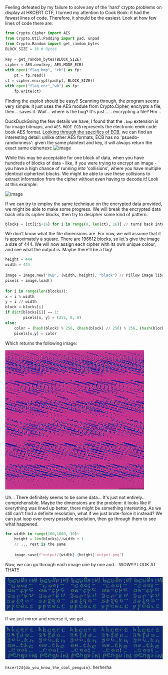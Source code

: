 Feeling defeated by my failure to solve any of the 'hard' crypto problems on display at HKCERT CTF, I turned my attention to Cook Book: it had the fewest lines of code. Therefore, it should be the easiest. Look at how few lines of code there are: 

```python
from Crypto.Cipher import AES
from Crypto.Util.Padding import pad, unpad
from Crypto.Random import get_random_bytes
BLOCK_SIZE = 16 # Bytes

key = get_random_bytes(BLOCK_SIZE)
cipher = AES.new(key, AES.MODE_ECB)
with open("flag.bmp", "rb") as fp:
    pt = fp.read()
ct = cipher.encrypt(pad(pt, BLOCK_SIZE))
with open("flag.enc","wb") as fp:
    fp.write(ct)
```

Finding the exploit should be easy!! Scanning through, the program seems very simple: it just uses the AES module from Crypto.Cipher, encrypts a file, then... saves it. Wait... where is the bug? It's just...... encrypting a file? Hm...

DuckDuckGoing the few details we have, I found that the `.bmp` extension is for image bitmaps, and `AES.MODE_ECB` represents the electronic ~~cook~~ code book AES format. [Looking through the specifics of ECB](https://en.wikipedia.org/wiki/Block_cipher_mode_of_operation#Electronic_codebook_(ECB)), we can find an interesting detail: unlike other AES formats, ECB has no 'psuedo-randomness': given the same plaintext and key, it will always return the exact same ciphertext:
![image](https://upload.wikimedia.org/wikipedia/commons/thumb/d/d6/ECB_encryption.svg/768px-ECB_encryption.svg.png)

While this may be acceptable for one block of data, when you have hundreds of blocks of data - like, if you were trying to encrypt an  image - you have a high chance of running into 'collisions', where you have multiple identical ciphertext blocks. We might be able to use these collisions to extract information from the cipher without even having to decode it! Look at this example:

![image](https://miro.medium.com/v2/resize:fit:1400/1*zw8Juc6NoZheJt4k61tuEQ.png)

If we can try to employ the same technique on the encrypted data provided, we might be able to make some progress. We will break the encrypted data back into its cipher blocks, then try to decipher some kind of pattern.

```python
blocks = [ct[i:i+16] for i in range(0, len(ct), 16)] // turns back into array of blocks of 16
```

We don't know what the file dimensions are. For now, we will assume that it is approximately a square. There are 196612 blocks, so let's give the image a size of 444. We will now assign each cipher with its own unique colour, and see what the output is. Maybe there'll be a flag!

```python
height = 444
width = 444

image = Image.new('RGB', (width, height), "black") // Pillow image library
pixels = image.load()

for i in range(len(blocks)):
x = i % width
y = i // width
block = blocks[i]
if dict[blocks[i]] == 1:
        pixels[x, y] = (255, 0, 0)
else:
    color = (hash(block) % 256, (hash(block) // 256) % 256, (hash(block) // 65536) % 256)
    pixels[x,y] = color
```

Which returns the following image:
    
![output](./src/assets/image.png)

Uh... There definitely seems to be some data... It's just not entirely... comprehensible. Maybe the dimensions are the problem: it looks like if everything was lined up better, there might be something interesting. As we still can't find a definite resolution, what if we just brute-force it instead? We can just loop over every possible resolution, then go through them to see what happened.

```python
for width in range(100,1000, 10):
    height = len(blocks)//width + 1 
    // ... rest is the same

    image.save(f"output/{width}-{height}-output.png")
```

Now, we can go through each image one by one and... WOW!!!! LOOK AT THAT!!

![almost](./src/assets/almostflag.png)

If we just mirror and reverse it, we get...

![almost](./src/assets/flag.png)

`hkcert24{do_you_know_the_cool_penguin}`. herherha
